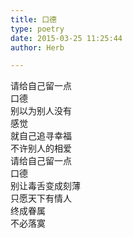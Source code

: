 ```yaml
---  
title: 口德  
type: poetry  
date: 2015-03-25 11:25:44  
author: Herb  

---  
```

请给自己留一点  
口德  
别以为别人没有  
感觉  
就自己追寻幸福  
不许别人的相爱  
请给自己留一点  
口德  
别让毒舌变成刻薄  
只愿天下有情人  
终成眷属  
不必落寞